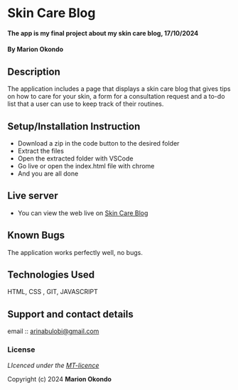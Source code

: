 # Skin Care Blog
#### The app is my final project about my skin care blog, 17/10/2024
#### **By Marion Okondo**
## Description
The application includes a page that displays a skin care blog that gives tips on how to care for your skin, a form for a consultation request and a to-do list that a user can use to keep track of their routines.

## Setup/Installation Instruction
* Download a zip in the code button to the desired folder
* Extract the files
* Open the extracted folder with VSCode
* Go live or open the index.html file with chrome
* And you are all done

## Live server
* You can view the web live on [Skin Care Blog](https://arilobi.github.io/SkinCare-Project/)

## Known Bugs
The application works perfectly well, no bugs.

## Technologies Used
HTML, CSS , GIT, JAVASCRIPT

## Support and contact details
email :: arinabulobi@gmail.com

### License
*LIcenced under the [MT-licence](https://arilobi.github.io/SkinCare-Project/blob/master/LICENSE.md)*

Copyright (c) 2024 **Marion Okondo**
